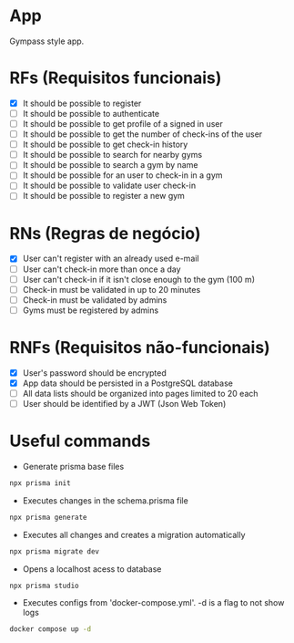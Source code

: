 # App

Gympass style app.

# RFs (Requisitos funcionais)

- [x] It should be possible to register
- [ ] It should be possible to authenticate
- [ ] It should be possible to get profile of a signed in user
- [ ] It should be possible to get the number of check-ins of the user
- [ ] It should be possible to get check-in history
- [ ] It should be possible to search for nearby gyms
- [ ] It should be possible to search a gym by name
- [ ] It should be possible for an user to check-in in a gym
- [ ] It should be possible to validate user check-in
- [ ] It should be possible to register a new gym
 
# RNs (Regras de negócio)

- [x] User can't register with an already used e-mail
- [ ] User can't check-in more than once a day
- [ ] User can't check-in if it isn't close enough to the gym (100 m)
- [ ] Check-in must be validated in up to 20 minutes
- [ ] Check-in must be validated by admins
- [ ] Gyms must be registered by admins

# RNFs (Requisitos não-funcionais)

- [x] User's password should be encrypted
- [x] App data should be persisted in a PostgreSQL database
- [ ] All data lists should be organized into pages limited to 20 each
- [ ] User should be identified by a JWT (Json Web Token)

# Useful commands

- Generate prisma base files

```sh
npx prisma init
```

- Executes changes in the schema.prisma file

```sh
npx prisma generate
```

- Executes all changes and creates a migration automatically

```sh
npx prisma migrate dev
```

- Opens a localhost acess to database

```sh
npx prisma studio
```

- Executes configs from 'docker-compose.yml'. -d is a flag to not show logs

```sh
docker compose up -d 
```